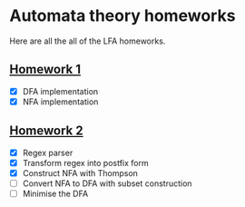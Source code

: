 # Automata theory homeworks
Here are all the all of the LFA homeworks.
## [Homework 1](./hw1/)
- [x] DFA implementation
- [x] NFA implementation
## [Homework 2](./hw2/)
- [x] Regex parser
- [x] Transform regex into postfix form
- [x] Construct NFA with Thompson
- [ ] Convert NFA to DFA with subset construction
- [ ] Minimise the DFA